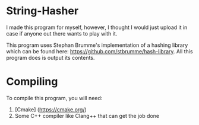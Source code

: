 # String-Hasher
I made this program for myself, however, I thought I would just upload it in case if anyone out there wants to play with it. 

This program uses Stephan Brumme's implementation of a hashing library which can be found here: https://github.com/stbrumme/hash-library. All this program does is output its contents. 

# Compiling
To compile this program, you will need:
1. [Cmake] (https://cmake.org/)
2. Some C++ compiler like Clang++ that can get the job done
